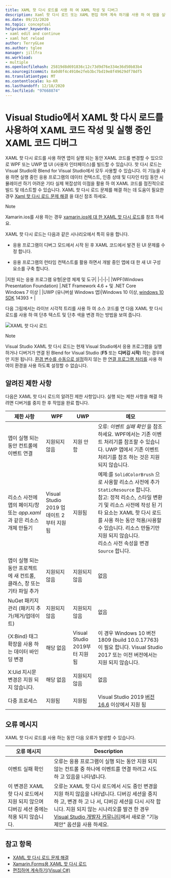 ```yaml
---
title: XAML 핫 다시 로드를 사용 하 여 XAML 작성 및 디버그
description: Xaml 핫 다시 로드 또는 XAML 편집 하며 계속 하기를 사용 하 여 앱을 실행 하는 동안 XAML 코드를 변경할 수 있습니다.
ms.date: 09/23/2020
ms.topic: conceptual
helpviewer_keywords:
- xaml edit and continue
- xaml hot reload
author: TerryGLee
ms.author: tglee
manager: jillfra
ms.workload:
- multiple
ms.openlocfilehash: 25819d8d691836c12c73d9d76e334e36d50b83b4
ms.sourcegitcommit: 8a0d0f4c4910e2feb3bc7bd19e8f49629df78df5
ms.translationtype: MT
ms.contentlocale: ko-KR
ms.lasthandoff: 12/18/2020
ms.locfileid: "97668874"
---
```

# <a name="write-and-debug-running-xaml-code-with-xaml-hot-reload-in-visual-studio"></a>Visual Studio에서 XAML 핫 다시 로드를 사용하여 XAML 코드 작성 및 실행 중인 XAML 코드 디버그

XAML 핫 다시 로드를 사용 하면 앱이 실행 되는 동안 XAML 코드를 변경할 수 있으므로 WPF 또는 UWP 앱 UI (사용자 인터페이스)를 빌드할 수 있습니다. 핫 다시 로드는 Visual Studio와 Blend for Visual Studio에서 모두 사용할 수 있습니다. 이 기능을 사용 하면 실행 중인 응용 프로그램의 데이터 컨텍스트, 인증 상태 및 디자인 타임 동안 시뮬레이션 하기 어려운 기타 실제 복잡성의 이점을 활용 하 여 XAML 코드를 점진적으로 빌드 및 테스트할 수 있습니다. XAML 핫 다시 로드 문제를 해결 하는 데 도움이 필요한 경우 [Xaml 핫 다시 로드 문제 해결](xaml-hot-reload-troubleshooting.md) 을 대신 참조 하세요.

> [!NOTE]
> Xamarin.ios를 사용 하는 경우 [xamarin.ios에 대 한 XAML 핫 다시 로드](/xamarin/xamarin-forms/xaml/hot-reload)를 참조 하세요.

XAML 핫 다시 로드는 다음과 같은 시나리오에서 특히 유용 합니다.

* 응용 프로그램이 디버그 모드에서 시작 된 후 XAML 코드에서 발견 된 UI 문제를 수정 합니다.

* 응용 프로그램의 런타임 컨텍스트를 활용 하면서 개발 중인 앱에 대 한 새 UI 구성 요소를 구축 합니다.

|지원 되는 응용 프로그램 유형|운영 체제 및 도구|
|-|-|-|
|WPF(Windows Presentation Foundation) |.NET Framework 4.6 + 및 .NET Core</br>Windows 7 이상 |
|UWP (유니버설 Windows 앱)|Windows 10 이상, [windows 10 SDK](https://developer.microsoft.com/windows/downloads/windows-10-sdk) 14393 + |

다음 그림에서는 라이브 시각적 트리를 사용 하 여 소스 코드를 연 다음 XAML 핫 다시 로드를 사용 하 여 단추 텍스트 및 단추 색을 변경 하는 방법을 보여 줍니다.

![XAML 핫 다시 로드](../debugger/media/xaml-hot-reload-using.gif)

> [!NOTE]
> Visual Studio XAML 핫 다시 로드는 현재 Visual Studio에서 응용 프로그램을 실행 하거나 디버거가 연결 된 Blend for Visual Studio (**F5** 또는 **디버깅 시작**) 하는 경우에만 지원 됩니다. [환경 변수를 수동으로 설정](xaml-hot-reload-troubleshooting.md#verify-that-you-use-start-debugging-rather-than-attach-to-process)하지 않는 한 [연결 프로그램 처리를](../debugger/attach-to-running-processes-with-the-visual-studio-debugger.md) 사용 하 여이 환경을 사용 하도록 설정할 수 없습니다.

## <a name="known-limitations"></a>알려진 제한 사항

다음은 XAML 핫 다시 로드의 알려진 제한 사항입니다. 실행 되는 제한 사항을 해결 하려면 디버거를 중지 한 후 작업을 완료 합니다.

|제한 사항|WPF|UWP|메모|
|-|-|-|-|
|앱이 실행 되는 동안 컨트롤에 이벤트 연결|지원되지 않음|지원 안 함|오류: *이벤트 실패 확인* 을 참조 하세요. WPF에서는 기존 이벤트 처리기를 참조할 수 있습니다. UWP 앱에서 기존 이벤트 처리기를 참조 하는 것은 지원 되지 않습니다.|
|리소스 사전에 앱의 페이지/창 또는 *app.xaml* 과 같은 리소스 개체 만들기|Visual Studio 2019 업데이트 2부터 지원 됨|지원됨|예제:를 `SolidColorBrush` 으로 사용할 리소스 사전에 추가 `StaticResource` 합니다.</br>참고: 정적 리소스, 스타일 변환기 및 리소스 사전에 작성 된 기타 요소는 XAML 핫 다시 로드를 사용 하는 동안 적용/사용할 수 있습니다. 리소스 만들기만 지원 되지 않습니다.</br> 리소스 사전 속성을 변경 `Source` 합니다.|
|앱이 실행 되는 동안 프로젝트에 새 컨트롤, 클래스, 창 또는 기타 파일 추가|지원되지 않음|지원되지 않음|없음|
|NuGet 패키지 관리 (패키지 추가/제거/업데이트)|지원되지 않음|지원되지 않음|없음|
|{X:Bind} 태그 확장을 사용 하는 데이터 바인딩 변경|해당 없음|Visual Studio 2019부터 지원 됨|이 경우 Windows 10 버전 1809 (build 10.0.17763)이 필요 합니다. Visual Studio 2017 또는 이전 버전에서는 지원 되지 않습니다.|
|X:Uid 지시문 변경은 지원 되지 않습니다.|해당 없음|지원되지 않음|없음|
|다중 프로세스 | 지원됨 | 지원됨 | Visual Studio 2019 [버전 16.6](/visualstudio/releases/2019/release-notes-v16.6) 이상에서 지원 됨 |

## <a name="error-messages"></a>오류 메시지

XAML 핫 다시 로드를 사용 하는 동안 다음 오류가 발생할 수 있습니다.

|오류 메시지|Description|
|-|-|
|이벤트 실패 확인|오류는 응용 프로그램이 실행 되는 동안 지원 되지 않는 컨트롤 중 하나에 이벤트를 연결 하려고 시도 하 고 있음을 나타냅니다.|
|이 변경은 XAML 핫 다시 로드에서 지원 되지 않으며 디버깅 세션 중에는 적용 되지 않습니다.|오류는 XAML 핫 다시 로드에서 시도 중인 변경을 지원 하지 않음을 나타냅니다. 디버깅 세션을 중지 하 고, 변경 하 고 나 서, 디버깅 세션을 다시 시작 합니다. 지원 되지 않는 시나리오를 발견 한 경우 [Visual Studio 개발자 커뮤니티](https://aka.ms/feedback/suggest?space=8)에서 새로운 "기능 제안" 옵션을 사용 하세요. |

## <a name="see-also"></a>참고 항목

* [XAML 핫 다시 로드 문제 해결](xaml-hot-reload-troubleshooting.md)
* [Xamarin.Forms용 XAML 핫 다시 로드](/xamarin/xamarin-forms/xaml/hot-reload)
* [편집하며 계속하기(Visual C#)](../debugger/edit-and-continue-visual-csharp.md)
